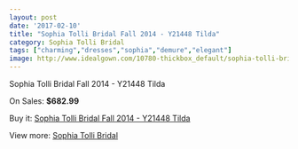 ```yaml
---
layout: post
date: '2017-02-10'
title: "Sophia Tolli Bridal Fall 2014 - Y21448 Tilda"
category: Sophia Tolli Bridal
tags: ["charming","dresses","sophia","demure","elegant"]
image: http://www.idealgown.com/10780-thickbox_default/sophia-tolli-bridal-fall-2014-y21448-tilda.jpg
---
```

Sophia Tolli Bridal Fall 2014 - Y21448 Tilda

On Sales: **$682.99**
<a href="https://www.idealgown.com/en/sophia-tolli-bridal/4421-sophia-tolli-bridal-fall-2014-y21448-tilda.html"><amp-img layout="responsive" width="600" height="600" src="//www.idealgown.com/10780-thickbox_default/sophia-tolli-bridal-fall-2014-y21448-tilda.jpg" alt="Sophia Tolli Bridal Fall 2014 - Y21448 Tilda 0" /></a>
<a href="https://www.idealgown.com/en/sophia-tolli-bridal/4421-sophia-tolli-bridal-fall-2014-y21448-tilda.html"><amp-img layout="responsive" width="600" height="600" src="//www.idealgown.com/10781-thickbox_default/sophia-tolli-bridal-fall-2014-y21448-tilda.jpg" alt="Sophia Tolli Bridal Fall 2014 - Y21448 Tilda 1" /></a>

Buy it: [Sophia Tolli Bridal Fall 2014 - Y21448 Tilda](https://www.idealgown.com/en/sophia-tolli-bridal/4421-sophia-tolli-bridal-fall-2014-y21448-tilda.html "Sophia Tolli Bridal Fall 2014 - Y21448 Tilda")

View more: [Sophia Tolli Bridal](https://www.idealgown.com/en/52-sophia-tolli-bridal "Sophia Tolli Bridal")
